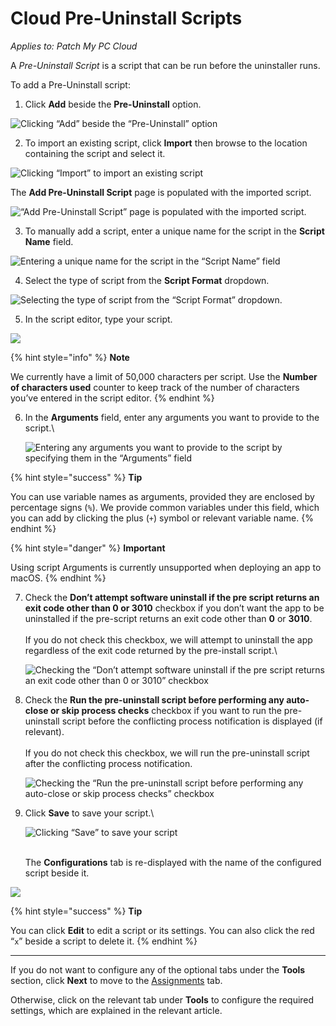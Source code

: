 # Cloud Pre-Uninstall Scripts

_Applies to: Patch My PC Cloud_

A _Pre-Uninstall Script_ is a script that can be run before the uninstaller runs.

To add a Pre-Uninstall script:

1. Click **Add** beside the **Pre-Uninstall** option.

![Clicking “Add” beside the “Pre-Uninstall” option](<../../../../../.gitbook/assets/image-(2607) (1).png>)

2. To import an existing script, click **Import** then browse to the location containing the script and select it.

![Clicking “Import” to import an existing script](<../../../../../.gitbook/assets/image-(2439) (1).png>)

The **Add Pre-Uninstall Script** page is populated with the imported script.

![“Add Pre-Uninstall Script” page is populated with the imported script.](<../../../../../.gitbook/assets/image-(2440) (1).png>)

3. To manually add a script, enter a unique name for the script in the **Script Name** field.

![Entering a unique name for the script in the “Script Name” field](<../../../../../.gitbook/assets/image-(2441) (1).png>)

4. Select the type of script from the **Script Format** dropdown.

![Selecting the type of script from the “Script Format” dropdown.](<../../../../../.gitbook/assets/image-(2442) (1).png>)

5. In the script editor, type your script.

![](../../../../../.gitbook/assets/image-\(2443\).png)

{% hint style="info" %}
**Note**

We currently have a limit of 50,000 characters per script. Use the **Number of characters used** counter to keep track of the number of characters you’ve entered in the script editor.
{% endhint %}

6.  In the **Arguments** field, enter any arguments you want to provide to the script.\\

    ![Entering any arguments you want to provide to the script by specifying them in the “Arguments” field](<../../../../../.gitbook/assets/image-(2444) (1).png>)

{% hint style="success" %}
**Tip**

You can use variable names as arguments, provided they are enclosed by percentage signs (`%`). We provide common variables under this field, which you can add by clicking the plus (`+`) symbol or relevant variable name.
{% endhint %}

{% hint style="danger" %}
**Important**

Using script Arguments is currently unsupported when deploying an app to macOS.
{% endhint %}

7.  Check the **Don’t attempt software uninstall if the pre script returns an exit code other than 0 or 3010** checkbox if you don’t want the app to be uninstalled if the pre-script returns an exit code other than **0** or **3010**.\
    \
    If you do not check this checkbox, we will attempt to uninstall the app regardless of the exit code returned by the pre-install script.\\

    ![Checking the “Don’t attempt software uninstall if the pre script returns an exit code other than 0 or 3010” checkbox](<../../../../../.gitbook/assets/image-(2445) (1).png>)
8.  Check the **Run the pre-uninstall script before performing any auto-close or skip process checks** checkbox if you want to run the pre-uninstall script before the conflicting process notification is displayed (if relevant).\
    \
    If you do not check this checkbox, we will run the pre-uninstall script after the conflicting process notification.

    ![Checking the “Run the pre-uninstall script before performing any auto-close or skip process checks” checkbox](<../../../../../.gitbook/assets/image-(2446) (1).png>)
9.  Click **Save** to save your script.\\

    ![Clicking “Save” to save your script](<../../../../../.gitbook/assets/image-(2447) (1).png>)

    \
    The **Configurations** tab is re-displayed with the name of the configured script beside it.

![](../../../../../.gitbook/assets/image-\(95\).png)

{% hint style="success" %}
**Tip**

You can click **Edit** to edit a script or its settings. You can also click the red “`x`” beside a script to delete it.
{% endhint %}

***

If you do not want to configure any of the optional tabs under the **Tools** section, click **Next** to move to the [Assignments](../../cloud-assignments-deployment-tab.md) tab.

Otherwise, click on the relevant tab under **Tools** to configure the required settings, which are explained in the relevant article.
